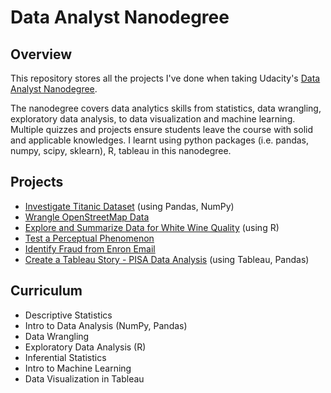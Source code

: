# Data Analyst Nanodegree

## Overview

This repository stores all the projects I've done when taking Udacity's [Data Analyst Nanodegree](https://www.udacity.com/course/data-analyst-nanodegree--nd002).

The nanodegree covers data analytics skills from statistics, data wrangling, exploratory data analysis, to data visualization and machine learning.
Multiple quizzes and projects ensure students leave the course with solid and applicable knowledges.
I learnt using python packages (i.e. pandas, numpy, scipy, sklearn), R, tableau in this nanodegree.


## Projects

* [Investigate Titanic Dataset](https://github.com/pinghsuan/data-analyst-nanodegree/tree/master/Investigate_Titanic_Dataset) (using Pandas, NumPy)
* [Wrangle OpenStreetMap Data](https://github.com/pinghsuan/data-analyst-nanodegree/tree/master/Wrangle_OpenStreetMap_Data)
* [Explore and Summarize Data for White Wine Quality](https://github.com/pinghsuan/data-analyst-nanodegree/tree/master/Explore_and_Summarize_Data) (using R)
* [Test a Perceptual Phenomenon](https://github.com/pinghsuan/data-analyst-nanodegree/tree/master/Test_a_Perceptual_Phenomenon)
* [Identify Fraud from Enron Email](https://github.com/pinghsuan/data-analyst-nanodegree/tree/master/Identify_Fraud_from_Enron_Email)
* [Create a Tableau Story - PISA Data Analysis](https://github.com/pinghsuan/data-analyst-nanodegree/tree/master/PISA_Data_Analysis)  (using Tableau, Pandas)


## Curriculum

* Descriptive Statistics
* Intro to Data Analysis (NumPy, Pandas)
* Data Wrangling
* Exploratory Data Analysis (R)
* Inferential Statistics
* Intro to Machine Learning
* Data Visualization in Tableau
